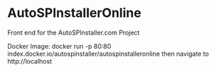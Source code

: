 # AutoSPInstallerOnline
Front end for the AutoSPInstaller.com Project

Docker Image:
docker run -p 80:80 index.docker.io/autospinstaller/autospinstalleronline
then navigate to http://localhost